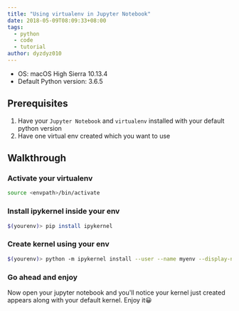 ```yaml
---
title: "Using virtualenv in Jupyter Notebook"
date: 2018-05-09T08:09:33+08:00
tags:
  - python
  - code
  - tutorial
author: dyzdyz010
---
```


+ OS: macOS High Sierra 10.13.4
+ Default Python version: 3.6.5

## Prerequisites

1. Have your `Jupyter Notebook` and `virtualenv` installed with your default python version
2. Have one virtual env created which you want to use

## Walkthrough

### Activate your virtualenv

```bash
source <envpath>/bin/activate
```

### Install ipykernel inside your env

```bash
$(yourenv)> pip install ipykernel
```

### Create kernel using your env

```bash
$(yourenv)> python -m ipykernel install --user --name myenv --display-name "Python (myenv)"
```

### Go ahead and enjoy

Now open your jupyter notebook and you'll notice your kernel just created appears along with your default kernel. Enjoy it😀